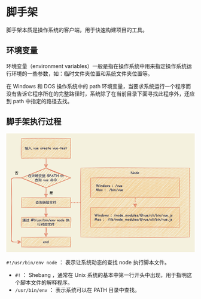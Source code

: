 # 脚手架

脚手架本质是操作系统的客户端，用于快速构建项目的工具。

## 环境变量

环境变量（environment variables）一般是指在操作系统中用来指定操作系统运行环境的一些参数，如：临时文件夹位置和系统文件夹位置等。

在 Windows 和 DOS 操作系统中的 path 环境变量，当要求系统运行一个程序而没有告诉它程序所在的完整路径时，系统除了在当前目录下面寻找此程序外，还应到 path 中指定的路径去找。

## 脚手架执行过程

![scaffold](./files/images/scaffold.drawio.png)

`#!/usr/bin/env node` ： 表示让系统动态的查找 node 执行脚本文件。

- `#!` ： Shebang ，通常在 Unix 系统的基本中第一行开头中出现，用于指明这个脚本文件的解释程序。
- `/usr/bin/env` ： 表示系统可以在 PATH 目录中查找。
